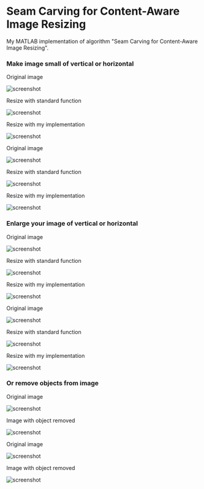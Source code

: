 # Seam Carving for Content-Aware Image Resizing

My MATLAB implementation of algorithm "Seam Carving for Content-Aware Image Resizing".


### Make image small of vertical or horizontal

Original image

![screenshot](https://github.com/adiIspas/Computer-Vision/blob/master/Laboratory%203/images/img1.jpg)

Resize with standard function

![screenshot](https://github.com/adiIspas/Computer-Vision/blob/master/Laboratory%203/images/img1_imresize.jpg)

Resize with my implementation

![screenshot](https://github.com/adiIspas/Computer-Vision/blob/master/Laboratory%203/images/img1_dynamic_programming.jpg)

Original image

![screenshot](https://github.com/adiIspas/Computer-Vision/blob/master/Laboratory%203/images/img2.jpg)

Resize with standard function

![screenshot](https://github.com/adiIspas/Computer-Vision/blob/master/Laboratory%203/images/img2_imresize.jpg)

Resize with my implementation

![screenshot](https://github.com/adiIspas/Computer-Vision/blob/master/Laboratory%203/images/img2_dynamic_programming.jpg)


### Enlarge your image of vertical or horizontal

Original image

![screenshot](https://github.com/adiIspas/Computer-Vision/blob/master/Laboratory%203/images/img3.jpg)

Resize with standard function

![screenshot](https://github.com/adiIspas/Computer-Vision/blob/master/Laboratory%203/images/img3_imresize.jpg)

Resize with my implementation

![screenshot](https://github.com/adiIspas/Computer-Vision/blob/master/Laboratory%203/images/img3_dynamic_programming.jpg)


Original image

![screenshot](https://github.com/adiIspas/Computer-Vision/blob/master/Laboratory%203/images/img4.jpg)

Resize with standard function

![screenshot](https://github.com/adiIspas/Computer-Vision/blob/master/Laboratory%203/images/img4_imresize.jpg)

Resize with my implementation

![screenshot](https://github.com/adiIspas/Computer-Vision/blob/master/Laboratory%203/images/img4_dynamic_programming.jpg)

### Or remove objects from image

Original image 

![screenshot](https://github.com/adiIspas/Computer-Vision/blob/master/Laboratory%203/data/lac.jpg)

Image with object removed

![screenshot](https://github.com/adiIspas/Computer-Vision/blob/master/Laboratory%203/images/img5_dynamic_programming.jpg)

Original image

![screenshot](https://github.com/adiIspas/Computer-Vision/blob/master/Laboratory%203/data/cuplu.jpg)

Image with object removed

![screenshot](https://github.com/adiIspas/Computer-Vision/blob/master/Laboratory%203/images/img6_dynamic_programming.jpg)
